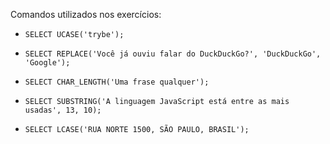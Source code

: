 <p>Comandos utilizados nos exercícios:</p>

  * `SELECT UCASE('trybe');`


  * `SELECT REPLACE('Você já ouviu falar do DuckDuckGo?', 'DuckDuckGo', 'Google');`


  * `SELECT CHAR_LENGTH('Uma frase qualquer');`

  
  * `SELECT SUBSTRING('A linguagem JavaScript está entre as mais usadas', 13, 10);`


  * `SELECT LCASE('RUA NORTE 1500, SÃO PAULO, BRASIL');`